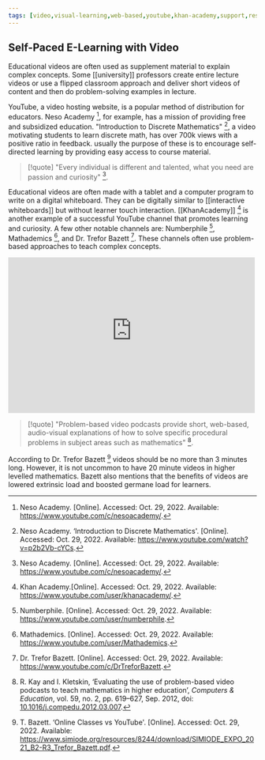 ```yaml
---
tags: [video,visual-learning,web-based,youtube,khan-academy,support,resource,self-paced]
---
```


## Self-Paced E-Learning with Video

Educational videos are often used as supplement material to explain complex concepts. Some [[university]] professors create entire lecture videos or use a flipped classroom approach and deliver short videos of content and then do problem-solving examples in lecture.

YouTube, a video hosting website, is a popular method of distribution for educators. Neso Academy [^1], for example, has a mission of providing free and subsidized education. "Introduction to Discrete Mathematics" [^2], a video motivating students to learn discrete math, has over 700k views with a positive ratio in feedback. usually the purpose of these is to encourage self-directed learning by providing easy access to course material.

> [!quote] 
> "Every individual is different and talented, what you need are passion and curiosity" [^1].

Educational videos are often made with a tablet and a computer program to write on a digital whiteboard. They can be digitally similar to [[interactive whiteboards]] but without learner touch interaction. [[KhanAcademy]] [^3] is another example of a successful YouTube channel that promotes learning and curiosity. A few other notable channels are: Numberphile [^4], Mathademics [^5], and Dr. Trefor Bazett [^6]. These channels often use problem-based approaches to teach complex concepts.

<iframe width="500" height="315" src="https://www.youtube-nocookie.com/embed/p2b2Vb-cYCs" title="YouTube video player" frameborder="0" allow="accelerometer; autoplay; clipboard-write; encrypted-media; gyroscope; picture-in-picture" allowfullscreen></iframe>

> [!quote] 
> "Problem-based video podcasts provide short, web-based, audio-visual explanations of how to solve specific procedural problems in subject areas such as mathematics" [^7].

According to Dr. Trefor Bazett [^8] videos should be no more than 3 minutes long. However, it is not uncommon to have 20 minute videos in higher levelled mathematics. Bazett also mentions that the benefits of videos are lowered extrinsic load and boosted germane load for learners. 

[^1]: Neso Academy. [Online]. Accessed: Oct. 29, 2022. Available: https://www.youtube.com/c/nesoacademy/.
[^2]: Neso Academy. ‘Introduction to Discrete Mathematics'. [Online]. Accessed: Oct. 29, 2022. Available: https://www.youtube.com/watch?v=p2b2Vb-cYCs.
[^3]: Khan Academy.[Online]. Accessed: Oct. 29, 2022. Available: https://www.youtube.com/user/khanacademy/.
[^4]: Numberphile. [Online]. Accessed: Oct. 29, 2022. Available: https://www.youtube.com/user/numberphile.
[^5]: Mathademics. [Online]. Accessed: Oct. 29, 2022. Available: https://www.youtube.com/user/Mathademics.
[^6]: Dr. Trefor Bazett. [Online]. Accessed: Oct. 29, 2022. Available: https://www.youtube.com/c/DrTreforBazett.
[^7]: R. Kay and I. Kletskin, ‘Evaluating the use of problem-based video podcasts to teach mathematics in higher education’, _Computers & Education_, vol. 59, no. 2, pp. 619–627, Sep. 2012, doi: [10.1016/j.compedu.2012.03.007](https://doi.org/10.1016/j.compedu.2012.03.007).
[^8]: T. Bazett. ‘Online Classes vs YouTube'. [Online]. Accessed: Oct. 29, 2022. Available: https://www.simiode.org/resources/8244/download/SIMIODE_EXPO_2021_B2-R3_Trefor_Bazett.pdf.